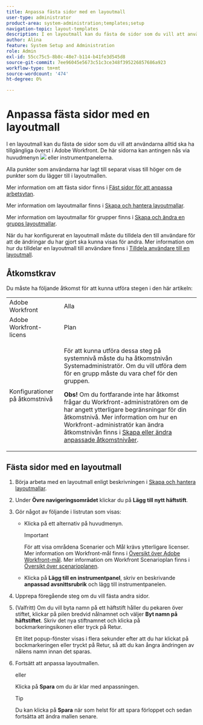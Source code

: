 ```yaml
---
title: Anpassa fästa sidor med en layoutmall
user-type: administrator
product-area: system-administration;templates;setup
navigation-topic: layout-templates
description: I en layoutmall kan du fästa de sidor som du vill att användarna alltid ska ha tillgängliga överst i Adobe Workfront. Dessa kan antingen vara sidor som du kommer åt via huvudmenyn eller kontrollpaneler.
author: Alina
feature: System Setup and Administration
role: Admin
exl-id: 55cc75c5-8b8c-48e7-b114-b41fe3d545d8
source-git-commit: 7ee96045e5673c51c3ce348f395226857686a923
workflow-type: tm+mt
source-wordcount: '474'
ht-degree: 0%

---
```


# Anpassa fästa sidor med en layoutmall

I en layoutmall kan du fästa de sidor som du vill att användarna alltid ska ha tillgängliga överst i Adobe Workfront. De här sidorna kan antingen nås via huvudmenyn ![](assets/main-menu-icon.png) eller instrumentpanelerna.

Alla punkter som användarna har lagt till separat visas till höger om de punkter som du lägger till i layoutmallen.

Mer information om att fästa sidor finns i [Fäst sidor för att anpassa arbetsytan](../../../workfront-basics/the-new-workfront-experience/pin-pages.md).

Mer information om layoutmallar finns i [Skapa och hantera layoutmallar](../../../administration-and-setup/customize-workfront/use-layout-templates/create-and-manage-layout-templates.md).

Mer information om layoutmallar för grupper finns i [Skapa och ändra en grupps layoutmallar](../../../administration-and-setup/manage-groups/work-with-group-objects/create-and-modify-a-groups-layout-templates.md).

När du har konfigurerat en layoutmall måste du tilldela den till användare för att de ändringar du har gjort ska kunna visas för andra. Mer information om hur du tilldelar en layoutmall till användare finns i [Tilldela användare till en layoutmall](../use-layout-templates/assign-users-to-layout-template.md).

## Åtkomstkrav

Du måste ha följande åtkomst för att kunna utföra stegen i den här artikeln:

<table style="table-layout:auto"> 
 <col> 
 <col> 
 <tbody> 
  <tr> 
   <td role="rowheader">Adobe Workfront</td> 
   <td>Alla</td> 
  </tr> 
  <tr> 
   <td role="rowheader">Adobe Workfront-licens</td> 
   <td>Plan</td> 
  </tr> 
  <tr> 
   <td role="rowheader">Konfigurationer på åtkomstnivå</td> 
   <td> <p>För att kunna utföra dessa steg på systemnivå måste du ha åtkomstnivån Systemadministratör.
Om du vill utföra dem för en grupp måste du vara chef för den gruppen.</p> <p><b>Obs!</b> Om du fortfarande inte har åtkomst frågar du Workfront-administratören om de har angett ytterligare begränsningar för din åtkomstnivå. Mer information om hur en Workfront-administratör kan ändra åtkomstnivån finns i <a href="../../../administration-and-setup/add-users/configure-and-grant-access/create-modify-access-levels.md" class="MCXref xref">Skapa eller ändra anpassade åtkomstnivåer</a>.</p> </td> 
  </tr> 
 </tbody> 
</table>

## Fästa sidor med en layoutmall

1. Börja arbeta med en layoutmall enligt beskrivningen i [Skapa och hantera layoutmallar](../../../administration-and-setup/customize-workfront/use-layout-templates/create-and-manage-layout-templates.md).
1. Under **Övre navigeringsområdet** klickar du på **Lägg till nytt häftstift**.

1. Gör något av följande i listrutan som visas:

   * Klicka på ett alternativ på huvudmenyn.

     >[!IMPORTANT]
     >
     >För att visa områdena Scenarier och Mål krävs ytterligare licenser. Mer information om Workfront-mål finns i [Översikt över Adobe Workfront-mål](../../../workfront-goals/goal-management/wf-goals-overview.md). Mer information om Workfront Scenarioplan finns i [Översikt över scenarioplanen](../../../scenario-planner/scenario-planner-overview.md).

   * Klicka på **Lägg till en instrumentpanel**, skriv en beskrivande **anpassad avsnittsrubrik** och lägg till instrumentpanelen.

1. Upprepa föregående steg om du vill fästa andra sidor.

1. (Valfritt) Om du vill byta namn på ett häftstift håller du pekaren över stiftet, klickar på pilen bredvid nålnamnet och väljer **Byt namn på häftstiftet**. Skriv det nya stiftnamnet och klicka på bockmarkeringsikonen eller tryck på Retur.

   Ett litet popup-fönster visas i flera sekunder efter att du har klickat på bockmarkeringen eller tryckt på Retur, så att du kan ångra ändringen av nålens namn innan det sparas.

1. Fortsätt att anpassa layoutmallen.

   eller

   Klicka på **Spara** om du är klar med anpassningen.

   >[!TIP]
   >
   >Du kan klicka på **Spara** när som helst för att spara förloppet och sedan fortsätta att ändra mallen senare.
